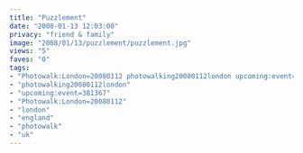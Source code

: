 ```yaml
---
title: "Puzzlement"
date: "2008-01-13 12:03:00"
privacy: "friend & family"
image: "2008/01/13/puzzlement/puzzlement.jpg"
views: "5"
faves: "0"
tags:
- "Photowalk:London=20080112 photowalking20080112london upcoming:event=381367 london england uk Photowalk:London=20080112"
- "photowalking20080112london"
- "upcoming:event=381367"
- "Photowalk:London=20080112"
- "london"
- "england"
- "photowalk"
- "uk"
---
```


